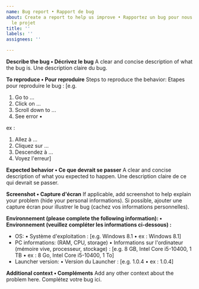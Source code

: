 ```yaml
---
name: Bug report • Rapport de bug
about: Create a report to help us improve • Rapportez un bug pour nous aider à améliorer
  le projet
title: ''
labels: ''
assignees: ''

---
```


**Describe the bug • Décrivez le bug**
A clear and concise description of what the bug is.
Une description claire du bug.

**To reproduce • Pour reproduire**
Steps to reproduce the behavior:
Etapes pour reproduire le bug :
[e.g. 
1. Go to ...
2. Click on ...
3. Scroll down to ...
4. See error •

ex :
1. Allez à ...
2. Cliquez sur ...
3. Descendez à ...
4. Voyez l'erreur]

**Expected behavior • Ce que devrait se passer**
A clear and concise description of what you expected to happen.
Une description claire de ce qui devrait se passer.

**Screenshot • Capture d'écran**
If applicable, add screenshot to help explain your problem (hide your personal informations).
Si possible, ajouter une capture écran pour illustrer le bug (cachez vos informations personnelles).

**Environnement (please complete the following information): • Environnement (veuillez compléter les informations ci-dessous) :**
 - OS: • Système d'exploitation : [e.g. Windows 8.1 • ex : Windows 8.1]
 - PC informations: (RAM, CPU, storage) • Informations sur l'ordinateur (mémoire vive, processeur, stockage) : [e.g. 8 GB, Intel Core i5-10400, 1 TB • ex : 8 Go, Intel Core i5-10400, 1 To] 
 - Launcher version: • Version du Launcher : [e.g. 1.0.4 • ex : 1.0.4]

**Additional context • Compléments**
Add any other context about the problem here.
Complétez votre bug ici.
